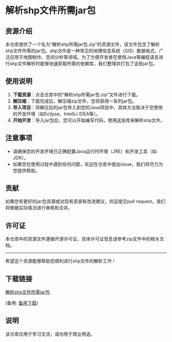 # 解析shp文件所需jar包

## 资源介绍

本仓库提供了一个名为“解析shp所需jar包.zip”的资源文件，该文件包含了解析shp文件所需的jar包。shp文件是一种常见的地理信息系统（GIS）数据格式，广泛应用于地图制作、空间分析等领域。为了方便开发者在使用Java等编程语言进行shp文件解析时能够快速获取所需的依赖库，我们整理并打包了这些jar包。

## 使用说明

1. **下载资源**：点击仓库中的“解析shp所需jar包.zip”文件进行下载。
2. **解压缩**：下载完成后，解压缩zip文件，您将获得一系列jar包。
3. **导入项目**：将解压后的jar包导入到您的Java项目中，具体方法取决于您使用的开发环境（如Eclipse、IntelliJ IDEA等）。
4. **开始开发**：导入jar包后，您可以开始编写代码，使用这些库来解析shp文件。

## 注意事项

- 请确保您的开发环境已正确配置Java运行时环境（JRE）和开发工具（如JDK）。
- 如果您在使用过程中遇到任何问题，欢迎在仓库中提出issue，我们将尽力为您提供帮助。

## 贡献

如果您有更好的jar包资源或对现有资源有改进建议，欢迎提交pull request，我们将根据实际情况进行审核和合并。

## 许可证

本仓库中的资源文件遵循开源许可证，具体许可证信息请参考zip文件中的相关文档。

---

希望这个资源能够帮助您顺利进行shp文件的解析工作！

## 下载链接
[解析shp文件所需jar包](https://pan.quark.cn/s/88dd4f3dabf8) 

(备用: [备用下载](https://pan.baidu.com/s/1hAjSxUOxqDit7_zWOi3jwA?pwd=1234))

## 说明

该仓库仅用于学习交流，请勿用于商业用途。
